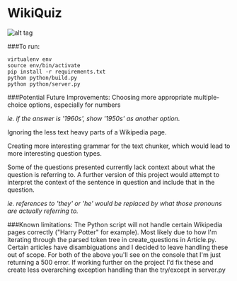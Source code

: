 # WikiQuiz

![alt tag](http://i.imgur.com/Bx7l18S.png)


###To run:
```
virtualenv env
source env/bin/activate
pip install -r requirements.txt
python python/build.py
python python/server.py
```

###Potential Future Improvements:
Choosing more appropriate multiple-choice options, especially for numbers

_ie. if the answer is '1960s', show '1950s' as another option._

Ignoring the less text heavy parts of a Wikipedia page.

Creating more interesting grammar for the text chunker, which would lead to more interesting question types.

Some of the questions presented currently lack context about what the question is referring to. A further version of this project would attempt to interpret the context of the sentence in question and include that in the question.

_ie. references to 'they' or 'he' would be replaced by what those pronouns are actually referring to._

###Known limitations:
The Python script will not handle certain Wikipedia pages correctly ("Harry Potter" for example). Most likely due to how I'm iterating through the parsed token tree in create_questions in Article.py. Certain articles have disambiguations and I decided to leave handling these out of scope. For both of the above you'll see on the console that I'm just returning a 500 error. If working further on the project I'd fix these and create less overarching exception handling than the try/except in server.py
